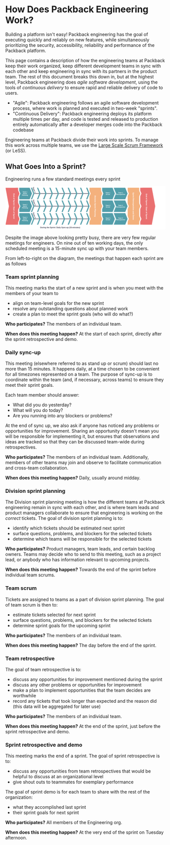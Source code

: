 # How Does Packback Engineering Work?

Building a platform isn't easy! Packback engineering has the goal of executing quickly and reliably on new features, while simultaneously prioritizing the security, accessibility, reliability and performance of the Packback platform.

This page contains a description of how the engineering teams at Packback keep their work organized, keep different development teams in sync with each other and keep engineering in sync with its partners in the product team. The rest of this document breaks this down in, but at the highest level, Packback engineering does *agile software development*, using the tools of *continuous delivery* to ensure rapid and reliable delivery of code to users.

* "Agile": Packback engineering follows an agile software development process, where work is planned and executed in two-week "sprints".
* "Continuous Delivery": Packback engineering deploys its platform multiple times per day, and code is tested and released to production entirely automatically after a developer merges code into the Packback codebase

Engineering teams at Packback divide their work into sprints. To manage this work across multiple teams, we use the [Large Scale Scrum Framework](https://less.works/less/framework) (or LeSS).

## What Goes Into a Sprint?

Engineering runs a few standard meetings every sprint

![A visual representation of the sequencing of meetings in each sprint](sprint_process.drawio.png)

Despite the image above looking pretty busy, there are very few regular meetings for engineers. On nine out of ten working days, the only scheduled meeting is a 15-minute sync up with your team members.

From left-to-right on the diagram, the meetings that happen each sprint are as follows

### Team sprint planning

This meeting marks the start of a new sprint and is when you meet with the members of your team to

* align on team-level goals for the new sprint
* resolve any outstanding questions about planned work
* create a plan to meet the sprint goals (who will do what?)

**Who participates?** The members of an individual team.

**When does this meeting happen?** At the start of each sprint, directly after the sprint retrospective and demo.

### Daily sync-up

This meeting (elsewhere referred to as stand up or scrum) should last no more than 15 minutes. It happens daily, at a time chosen to be convenient for all timezones represented on a team. The purpose of sync-up is to coordinate within the team (and, if necessary, across teams) to ensure they meet their sprint goals.

Each team member should answer:

* What did you do yesterday?
* What will you do today?
* Are you running into any blockers or problems?

At the end of sync up, we also ask if anyone has noticed any problems or opportunities for improvement. Sharing an opportunity doesn't mean you will be responsible for implementing it, but ensures that observations and ideas are tracked so that they can be discussed team-wide during retrospectives.

**Who participates?** The members of an individual team. Additionally, members of other teams may join and observe to facilitate communication and cross-team collaboration.

**When does this meeting happen?** Daily, usually around midday.

### Division sprint planning

The Division sprint planning meeting is how the different teams at Packback engineering remain in sync with each other, and is where team leads and product managers collaborate to ensure that engineering is working on the *correct* tickets. The goal of division sprint planning is to:

* identify which tickets should be estimated next sprint
* surface questions, problems, and blockers for the selected tickets
* determine which teams will be responsible for the selected tickets

**Who participates?** Product managers, team leads, and certain backlog owners. Teams may decide who to send to this meeting, such as a project lead, or anybody who has information relevant to upcoming projects.

**When does this meeting happen?** Towards the end of the sprint before individual team scrums.

### Team scrum

Tickets are assigned to teams as a part of division sprint planning. The goal of team scrum is then to:

* estimate tickets selected for next sprint
* surface questions, problems, and blockers for the selected tickets
* determine sprint goals for the upcoming sprint

**Who participates?** The members of an individual team.

**When does this meeting happen?** The day before the end of the sprint.

### Team retrospective

The goal of team retrospective is to:

* discuss any opportunities for improvement mentioned during the sprint
* discuss any other problems or opportunities for improvement
* make a plan to implement opportunities that the team decides are worthwhile
* record any tickets that took longer than expected and the reason did (this data will be aggregated for later use)

**Who participates?** The members of an individual team.

**When does this meeting happen?** At the end of the sprint, just before the sprint retrospective and demo.

### Sprint retrospective and demo

This meeting marks the end of a sprint. The goal of sprint retrospective is to:

* discuss any opportunities from team retrospectives that would be helpful to discuss at an organizational level
* give shout outs to teammates for exemplary performance

The goal of sprint demo is for each team to share with the rest of the organization:

* what they accomplished last sprint
* their sprint goals for next sprint

**Who participates?** All members of the Engineering org.

**When does this meeting happen?** At the very end of the sprint on Tuesday afternoon.
